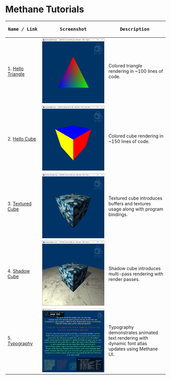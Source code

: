 # Methane Tutorials

| <pre><b>Name / Link</b></pre> | <pre><b>Screenshot</b></pre> | <pre><b>Description</b>                                   </pre> |
| ----------------------------- | ---------------------------- | ---------------------------------------------------------------- |
| 1. [Hello Triangle](/Apps/Tutorials/01-HelloTriangle) | ![Hello Triangle on Windows](01-HelloTriangle/Screenshots/HelloTriangleWinDirectX12.jpg) | Colored triangle rendering in ~100 lines of code. |
| 2. [Hello Cube](/Apps/Tutorials/02-HelloCube) | ![Hello Cube on Windows](02-HelloCube/Screenshots/HelloCubeWinDirectX12.jpg) | Colored cube rendering in ~150 lines of code. |
| 3. [Textured Cube](/Apps/Tutorials/03-TexturedCube) | ![Textured Cube on Windows](03-TexturedCube/Screenshots/TexturedCubeWinDirectX12.jpg) | Textured cube introduces buffers and textures usage along with program bindings. |
| 4. [Shadow Cube](/Apps/Tutorials/04-ShadowCube) | ![Shadow Cube on Windows](04-ShadowCube/Screenshots/ShadowCubeWinDirectX12.jpg) | Shadow cube introduces multi-pass rendering with render passes. |
| 5. [Typography](/Apps/Tutorials/05-Typography) | ![Typography on Windows](05-Typography/Screenshots/TypographyWinDirectX12.jpg) | Typography demonstrates animated text rendering with dynamic font atlas updates using Methane UI. |
